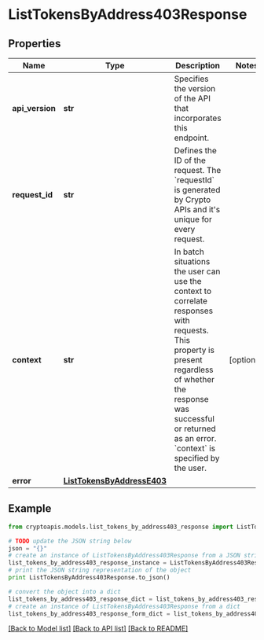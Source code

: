 # ListTokensByAddress403Response


## Properties
Name | Type | Description | Notes
------------ | ------------- | ------------- | -------------
**api_version** | **str** | Specifies the version of the API that incorporates this endpoint. | 
**request_id** | **str** | Defines the ID of the request. The &#x60;requestId&#x60; is generated by Crypto APIs and it&#39;s unique for every request. | 
**context** | **str** | In batch situations the user can use the context to correlate responses with requests. This property is present regardless of whether the response was successful or returned as an error. &#x60;context&#x60; is specified by the user. | [optional] 
**error** | [**ListTokensByAddressE403**](ListTokensByAddressE403.md) |  | 

## Example

```python
from cryptoapis.models.list_tokens_by_address403_response import ListTokensByAddress403Response

# TODO update the JSON string below
json = "{}"
# create an instance of ListTokensByAddress403Response from a JSON string
list_tokens_by_address403_response_instance = ListTokensByAddress403Response.from_json(json)
# print the JSON string representation of the object
print ListTokensByAddress403Response.to_json()

# convert the object into a dict
list_tokens_by_address403_response_dict = list_tokens_by_address403_response_instance.to_dict()
# create an instance of ListTokensByAddress403Response from a dict
list_tokens_by_address403_response_form_dict = list_tokens_by_address403_response.from_dict(list_tokens_by_address403_response_dict)
```
[[Back to Model list]](../README.md#documentation-for-models) [[Back to API list]](../README.md#documentation-for-api-endpoints) [[Back to README]](../README.md)


